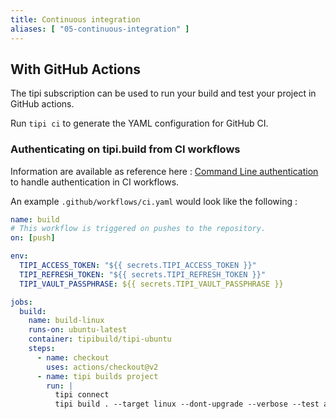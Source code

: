 ```yaml
---
title: Continuous integration
aliases: [ "05-continuous-integration" ]
---
```


## With GitHub Actions 

The tipi subscription can be used to run your build and test your project in GitHub actions.

Run `tipi ci` to generate the YAML configuration for GitHub CI.

### Authenticating on tipi.build from CI workflows
Information are available as reference here : [Command Line authentication](13-environment-variables#command-line-authentication) to handle authentication in CI workflows.

An example `.github/workflows/ci.yaml` would look like the following : 

```yaml
name: build 
# This workflow is triggered on pushes to the repository.
on: [push]

env: 
  TIPI_ACCESS_TOKEN: "${{ secrets.TIPI_ACCESS_TOKEN }}"
  TIPI_REFRESH_TOKEN: "${{ secrets.TIPI_REFRESH_TOKEN }}"
  TIPI_VAULT_PASSPHRASE: ${{ secrets.TIPI_VAULT_PASSPHRASE }}

jobs:
  build: 
    name: build-linux
    runs-on: ubuntu-latest
    container: tipibuild/tipi-ubuntu
    steps:
      - name: checkout
        uses: actions/checkout@v2
      - name: tipi builds project 
        run: |
          tipi connect
          tipi build . --target linux --dont-upgrade --verbose --test all 
```
